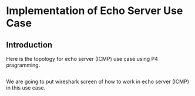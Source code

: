 # Implementation of Echo Server Use Case
## Introduction
Here is the topology for echo server (ICMP) use case using P4 pragramming.

<p align="center">
	<img width="%50" src"../Drop/img/Drop_topo.png">
</p>

We are going to put wireshark screen of how to work in echo server (ICMP) in this use case.